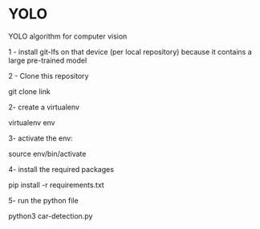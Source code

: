 # YOLO
YOLO algorithm for computer vision 

1 - install git-lfs on that device (per local repository) because it contains a large pre-trained model

2 - Clone this repository

git clone link

2- create a virtualenv

virtualenv env

3- activate the env:

source env/bin/activate

4- install the required packages

pip install -r requirements.txt

5- run the python file

python3 car-detection.py
